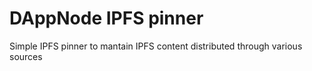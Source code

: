 # DAppNode IPFS pinner

Simple IPFS pinner to mantain IPFS content distributed through various sources
